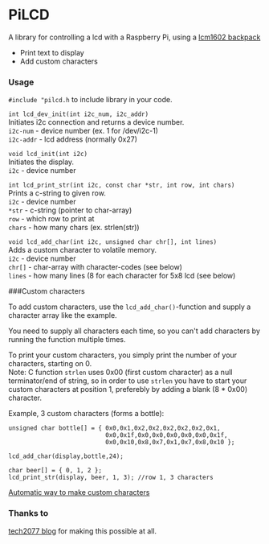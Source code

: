 # PiLCD
A library for controlling a lcd with a Raspberry Pi, using a [lcm1602 backpack](http://arduino-info.wikispaces.com/LCD-Blue-I2C)

* Print text to display
* Add custom characters

### Usage

`#include "pilcd.h` to include library in your code.

`int lcd_dev_init(int i2c_num, i2c_addr)`  
Initiates i2c connection and returns a device number.  
`i2c-num` - device number (ex. 1 for /dev/i2c-1)  
`i2c-addr` - lcd address (normally 0x27)

`void lcd_init(int i2c)`  
Initiates the display.  
`i2c` - device number

`int lcd_print_str(int i2c, const char *str, int row, int chars)`  
Prints a c-string to given row.  
`i2c` - device number  
`*str` - c-string (pointer to char-array)  
`row` - which row to print at  
`chars` - how many chars (ex. strlen(str))

`void lcd_add_char(int i2c, unsigned char chr[], int lines)`  
Adds a custom character to volatile memory.  
`i2c` - device number  
`chr[]` - char-array with character-codes (see below)  
`lines` - how many lines (8 for each character for 5x8 lcd (see below)

###Custom characters

To add custom characters, use the `lcd_add_char()`-function and supply a character array like the example.

You need to supply all characters each time, so you can't add characters by running the function multiple times.

To print your custom characters, you simply print the number of your characters, starting on 0.  
Note: C function `strlen` uses 0x00 (first custom character) as a null terminator/end of string, so in order to use `strlen` you have to start your custom characters at position 1, preferebly by adding a blank (8 * 0x00) character.



Example, 3 custom characters (forms a bottle):

    unsigned char bottle[] = { 0x0,0x1,0x2,0x2,0x2,0x2,0x2,0x1,
                               0x0,0x1f,0x0,0x0,0x0,0x0,0x0,0x1f,
                               0x0,0x10,0x8,0x7,0x1,0x7,0x8,0x10 };

    lcd_add_char(display,bottle,24);

    char beer[] = { 0, 1, 2 };
    lcd_print_str(display, beer, 1, 3); //row 1, 3 characters

[Automatic way to make custom characters](http://www.quinapalus.com/hd44780udg.html)


### Thanks to
[tech2077 blog](http://tech2077.blogspot.com.au/2012/06/running-hd44780-lcd-over-i2c-on.html?m=1) for making this possible at all.



